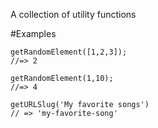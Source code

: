 A collection of utility functions

#Examples 

```
getRandomElement([1,2,3]);
//=> 2
```

```
getRandomElement(1,10);
//=> 4
```

```
getURLSlug('My favorite songs')
// => 'my-favorite-song'
```
